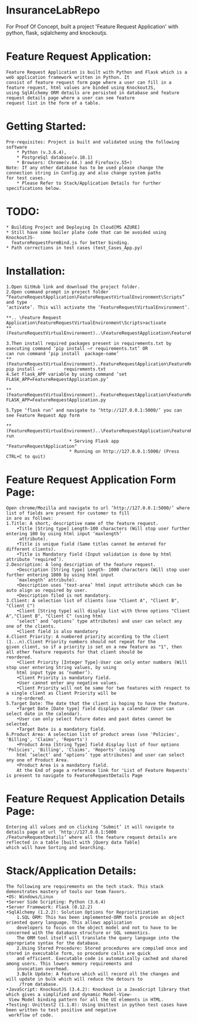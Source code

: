 # InsuranceLabRepo
For Proof Of Concept, built a project 'Feature Request Application' with python, flask, sqlalchemy and knockoutjs.

# Feature Request Application:
	Feature Request Application is built with Python and Flask which is a web application framework written in Python. It
	consist of feature request form page where a user can fill in a feature request, html values are binded using KnockoutJS,
	using SqlAlchemy ORM details are persisted in database and feature request details page where a user can see feature 
	request list in the form of a table. 
    
# Getting Started:
	Pre-requisites: Project is built and validated using the following software
		* Python (v.3.6.4), 
		* PostgreSql database(v.10.1)
		* Browsers: Chrome(v.64.) and Firefox(v.55+)
	Note: If any other database has to be used please change the connection string in Config.py and also change system paths 
	for test cases.
    	* Please Refer to Stack/Application Details for further specifications below.
    
# TODO:
	* Building Project and Deploying In Cloud[MS AZURE]
	* Still have some boiler plate code that can be avoided using KnockoutJS-
	  featureRequestFormBind.js for better binding.
	* Path corrections in test cases (test_Cases_App.py)

# Installation:
	1.Open GitHub link and download the project folder.
	2.Open command prompt in project folder “FeatureRequestApplication\FeatureRequestVirtualEnvironment\Scripts” and type
	‘activate’. This will activate the ‘FeatureRequestVirtualEnvironment’.

	**.. \Feature Request Application\FeatureRequestVirtualEnvironment\Scripts>activate
	**(FeatureRequestVirtualEnvironment)..\FeatureRequestApplication\FeatureRequestVirtualEnvironment\Scripts>
		
	3.Then install required packages present in requirements.txt by executing command ‘pip install –r requirements.txt’ OR
	can run command ‘pip install  package-name’
	**(FeatureRequestVirtualEnvironment)..FeatureRequestApplication\FeatureRequestVirtualEnvironment\Scripts> pip install –r 		requirements.txt
	4.Set Flask_APP variable by using command ‘set FLASK_APP=FeatureRequestApplication.py’
	
	**(FeatureRequestVirtualEnvironment)..FeatureRequestApplication\FeatureRequestVirtualEnvironment\Scripts>set FLASK_APP=FeatureRequestApplication.py
        
	5.Type ‘flask run’ and navigate to ‘http://127.0.0.1:5000/’ you can see Feature Request App form
	
	**(FeatureRequestVirtualEnvironment)..\FeatureRequestApplication\FeatureRequestVirtualEnvironment>flask run
 							* Serving Flask app "FeatureRequestApplication"
							* Running on http://127.0.0.1:5000/ (Press CTRL+C to quit)
 					
 # Feature Request Application Form Page:
 	Open chrome/Mozilla and navigate to url ‘http://127.0.0.1:5000/’ where list of fields are present for customer to fill
	in are as follows:
	1.Title: A short, descriptive name of the feature request.
		•Title [String type] Length-100 characters (Will stop user further entering 100 by using html input ‘maxlength’
		 attribute).
		•Title is unique field (Same titles cannot be entered for different clients).
		•Title is Mandatory field (Input validation is done by html attribute ‘required’).
	2.Description: A long description of the feature request.
		•Description [String type] Length- 1000 characters (Will stop user further entering 1000 by using html input 
		‘maxlength’ attribute).
		•Description uses ‘text-area’ html input attribute which can be auto align as required by user.
		•Description filed is not mandatory.
	3.Client: A selection list of clients (use "Client A", "Client B", "Client C")
		•Client [String type] will display list with three options "Client A","Client B", "Client C" (using html  
		‘select’ and ‘options’ type attributes) and user can select any one of the clients.
		•Client field is also mandatory
	4.Client Priority: A numbered priority according to the client (1...n).Client Priority numbers should not repeat for the 
	given client, so if a priority is set on a new feature as "1", then all other feature requests for that client should be 
	reordered.
		•Client Priority [Integer Type]-User can only enter numbers (Will stop user entering String values, by using 
		html input type as ‘number’).
		•Client Priority is mandatory field.
		•User cannot enter any negative values.
		•Client Priority will not be same for two features with respect to a single client as Client Priority will be 
		re-ordered.
	5.Target Date: The date that the client is hoping to have the feature.
		•Target Date [Date type] field displays a calendar (User can select date in the calendar).
		•User can only select future dates and past dates cannot be selected.
		•Target Date is a mandatory field.
	6.Product Area: A selection list of product areas (use 'Policies', 'Billing', 'Claims', 'Reports')
		•Product Area [String Type] field display list of four options 'Policies', 'Billing', 'Claims', 'Reports' (using 
		html ‘select’ and ‘options’ type attributes) and user can select any one of Product Area.
		•Product Area is a mandatory field.
    	At the End of page a reference link for 'List of Feature Requests' is present to navigate to FeatureRequestDetails Page
        
# Feature Request Application Details Page:
	Entering all values and on clicking ‘Submit’ it will navigate to details page at url ‘http://127.0.0.1:5000
	/FeatureRequestDeatils’ where all the feature request details are reflected in a table [built with jQuery data Table]
	which will have Sorting and Searching.
	
# Stack/Application Details:
	The following are requirements on the tech stack. This stack demonstrates mastery of tools our team favors.
	•OS: Windows/Linux
	•Server Side Scripting: Python (3.6.4)
	•Server Framework: Flask (0.12.2)
	•SqlAlchemy (1.2.2): Solution Options for Reprioritization
		1.SQL ORM: This has been implemented-ORM tools provide an object oriented query language. This allows application
		developers to focus on the object model and not to have to be concerned with the database structure or SQL semantics.
		The ORM tool itself will translate the query language into the appropriate syntax for the database.
		2.Using Stored Procedure: Stored procedures are compiled once and stored in executable form, so procedure calls are quick
		and efficient. Executable code is automatically cached and shared among users. This lowers memory requirements and
		invocation overhead.
		3.Bulk Update: A feature which will record all the changes and will update in bulk which will reduce the detours to
		 /from database.
	•JavaScript: KnockoutJS (3.4.2): Knockout is a JavaScript library that which gives a simplified and dynamic Model-View-
	 View Model binding pattern for all the UI elements in HTML.
	•Testing: Unittest2 (1.1.0): Using Unittest in python test cases have been written to test positive and negative 
	 workflow of code. 


                



